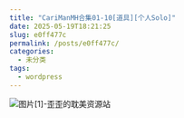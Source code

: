 ```yaml
---
title: "CariManMH合集01-10[道具][个人Solo]"
date: 2025-05-19T18:21:25
slug: e0ff477c
permalink: /posts/e0ff477c/
categories:
  - 未分类
tags:
  - wordpress
---
```


![图片[1]-歪歪的耽美资源站](/images/wp/e0ff477c-f1476778.jpg)
